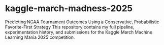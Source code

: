 # kaggle-march-madness-2025
Predicting NCAA Tournament Outcomes Using a Conservative, Probabilistic Favorite-First Strategy  This repository contains my full pipeline, experimentation history, and submissions for the Kaggle March Machine Learning Mania 2025 competition.
